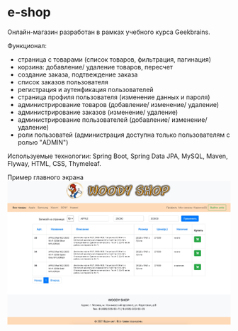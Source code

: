 # e-shop
Онлайн-магазин разработан в рамках учебного курса Geekbrains.

Функционал:
- страница с товарами (список товаров, фильтрация, пагинация)
- корзина: добавление/ удаление товаров, пересчет
- создание заказа, подтвеждение заказа
- список заказов пользователя
- регистрация и аутенфикация пользователей
- страница профиля пользователя (изменение данных и пароля)
- администрирование товаров (добавление/ изменение/ удаление)
- администрирование заказов (изменение/ удаление)
- администрирование пользователей (добавление/ изменение/ удаление)
- роли пользоватей (администрация доступна только пользователям с ролью "ADMIN")

Используемые технологии: Spring Boot, Spring Data JPA, MySQL, Maven, Flyway, HTML, CSS, Thymeleaf.


Пример главного экрана
![Image alt](https://github.com/Sertka/e-shop/raw/master/e-shop_main_page.jpg)
